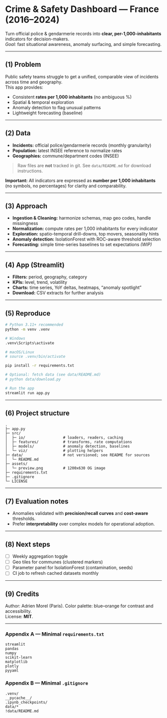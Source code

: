 # Crime & Safety Dashboard — France (2016–2024)

Turn official police & gendarmerie records into **clear, per-1,000-inhabitants** indicators for decision-makers.  
*Goal:* fast situational awareness, anomaly surfacing, and simple forecasting.

---

## (1) Problem
Public safety teams struggle to get a unified, comparable view of incidents across time and geography.  
This app provides:
- Consistent **rates per 1,000 inhabitants** (no ambiguous %)
- Spatial & temporal exploration
- Anomaly detection to flag unusual patterns
- Lightweight forecasting (baseline)

---

## (2) Data
- **Incidents:** official police/gendarmerie records (monthly granularity)  
- **Population:** latest INSEE reference to normalize rates  
- **Geographies:** commune/department codes (INSEE)

> Raw files are **not** tracked in git. See `data/README.md` for download instructions.

**Important:** All indicators are expressed as **number per 1,000 inhabitants** (no symbols, no percentages) for clarity and comparability.

---

## (3) Approach
- **Ingestion & Cleaning:** harmonize schemas, map geo codes, handle missingness  
- **Normalization:** compute rates per 1,000 inhabitants for every indicator  
- **Exploration:** spatio-temporal drill-downs, top movers, seasonality hints  
- **Anomaly detection:** IsolationForest with ROC-aware threshold selection  
- **Forecasting:** simple time-series baselines to set expectations *(WIP)*

---

## (4) App (Streamlit)
- **Filters:** period, geography, category  
- **KPIs:** level, trend, volatility  
- **Charts:** time series, YoY deltas, heatmaps, “anomaly spotlight”  
- **Download:** CSV extracts for further analysis

---

## (5) Reproduce
~~~bash
# Python 3.11+ recommended
python -m venv .venv

# Windows
.venv\Scripts\activate

# macOS/Linux
# source .venv/bin/activate

pip install -r requirements.txt

# Optional: fetch data (see data/README.md)
# python data/download.py

# Run the app
streamlit run app.py
~~~

---

## (6) Project structure
~~~text
.
├─ app.py
├─ src/
│  ├─ io/                 # loaders, readers, caching
│  ├─ features/           # transforms, rate computations
│  ├─ models/             # anomaly detection, baselines
│  └─ viz/                # plotting helpers
├─ data/                  # not versioned; see README for sources
│  └─ README.md
├─ assets/
│  └─ preview.png         # 1200x630 OG image
├─ requirements.txt
├─ .gitignore
└─ LICENSE
~~~

---

## (7) Evaluation notes
- Anomalies validated with **precision/recall curves** and **cost-aware** thresholds.  
- Prefer **interpretability** over complex models for operational adoption.

---

## (8) Next steps
- [ ] Weekly aggregation toggle  
- [ ] Geo tiles for communes (clustered markers)  
- [ ] Parameter panel for IsolationForest (contamination, seeds)  
- [ ] CI job to refresh cached datasets monthly

---

## (9) Credits
Author: Adrien Morel (Paris). Color palette: blue–orange for contrast and accessibility.  
License: **MIT**.

---

### Appendix A — Minimal `requirements.txt`
~~~text
streamlit
pandas
numpy
scikit-learn
matplotlib
plotly
pyyaml
~~~

### Appendix B — Minimal `.gitignore`
~~~gitignore
.venv/
__pycache__/
.ipynb_checkpoints/
data/*
!data/README.md
~~~

